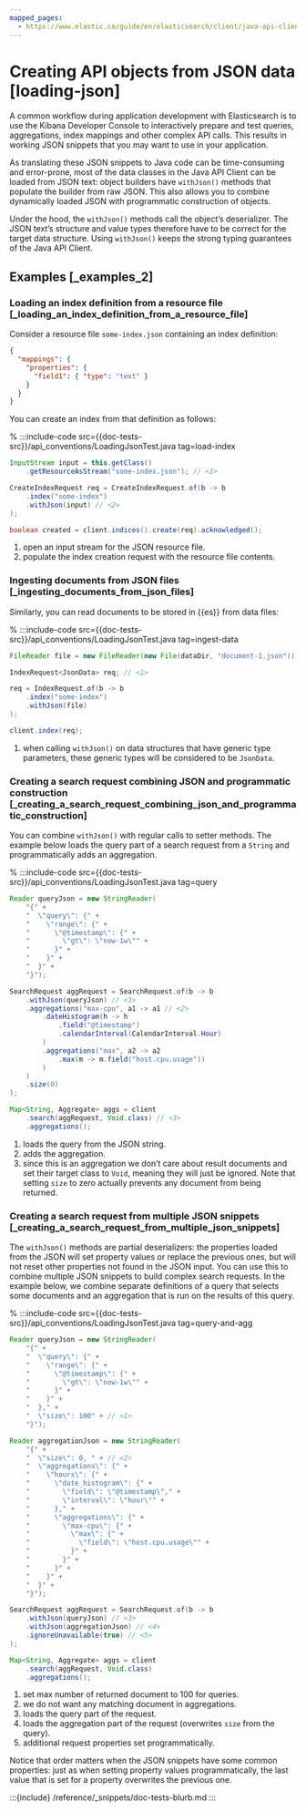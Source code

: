 ```yaml
---
mapped_pages:
  - https://www.elastic.co/guide/en/elasticsearch/client/java-api-client/current/loading-json.html
---
```


# Creating API objects from JSON data [loading-json]

A common workflow during application development with Elasticsearch is to use the Kibana Developer Console to interactively prepare and test queries, aggregations, index mappings and other complex API calls. This results in working JSON snippets that you may want to use in your application.

As translating these JSON snippets to Java code can be time-consuming and error-prone, most of the data classes in the Java API Client can be loaded from JSON text: object builders have `withJson()` methods that populate the builder from raw JSON. This also allows you to combine dynamically loaded JSON with programmatic construction of objects.

Under the hood, the `withJson()` methods call the object’s deserializer. The JSON text’s structure and value types therefore have to be correct for the target data structure. Using `withJson()` keeps the strong typing guarantees of the Java API Client.


## Examples [_examples_2]


### Loading an index definition from a resource file [_loading_an_index_definition_from_a_resource_file]

Consider a resource file `some-index.json` containing an index definition:

```json
{
  "mappings": {
    "properties": {
      "field1": { "type": "text" }
    }
  }
}
```

You can create an index from that definition as follows:

% :::include-code src={{doc-tests-src}}/api_conventions/LoadingJsonTest.java tag=load-index
```java
InputStream input = this.getClass()
    .getResourceAsStream("some-index.json"); // <1>

CreateIndexRequest req = CreateIndexRequest.of(b -> b
    .index("some-index")
    .withJson(input) // <2>
);

boolean created = client.indices().create(req).acknowledged();
```

1. open an input stream for the JSON resource file.
2. populate the index creation request with the resource file contents.



### Ingesting documents from JSON files [_ingesting_documents_from_json_files]

Similarly, you can read documents to be stored in {{es}} from data files:

% :::include-code src={{doc-tests-src}}/api_conventions/LoadingJsonTest.java tag=ingest-data
```java
FileReader file = new FileReader(new File(dataDir, "document-1.json"));

IndexRequest<JsonData> req; // <1>

req = IndexRequest.of(b -> b
    .index("some-index")
    .withJson(file)
);

client.index(req);
```

1. when calling `withJson()` on data structures that have generic type parameters, these generic types will be considered to be `JsonData`.



### Creating a search request combining JSON and programmatic construction [_creating_a_search_request_combining_json_and_programmatic_construction]

You can combine `withJson()` with regular calls to setter methods. The example below loads the query part of a search request from a `String` and programmatically adds an aggregation.

% :::include-code src={{doc-tests-src}}/api_conventions/LoadingJsonTest.java tag=query
```java
Reader queryJson = new StringReader(
    "{" +
    "  \"query\": {" +
    "    \"range\": {" +
    "      \"@timestamp\": {" +
    "        \"gt\": \"now-1w\"" +
    "      }" +
    "    }" +
    "  }" +
    "}");

SearchRequest aggRequest = SearchRequest.of(b -> b
    .withJson(queryJson) // <1>
    .aggregations("max-cpu", a1 -> a1 // <2>
        .dateHistogram(h -> h
            .field("@timestamp")
            .calendarInterval(CalendarInterval.Hour)
        )
        .aggregations("max", a2 -> a2
            .max(m -> m.field("host.cpu.usage"))
        )
    )
    .size(0)
);

Map<String, Aggregate> aggs = client
    .search(aggRequest, Void.class) // <3>
    .aggregations();
```

1. loads the query from the JSON string.
2. adds the aggregation.
3. since this is an aggregation we don’t care about result documents and set their target class to `Void`, meaning they will just be ignored. Note that setting `size` to zero actually prevents any document from being returned.



### Creating a search request from multiple JSON snippets [_creating_a_search_request_from_multiple_json_snippets]

The `withJson()` methods are partial deserializers: the properties loaded from the JSON will set property values or replace the previous ones, but will not reset other properties not found in the JSON input. You can use this to combine multiple JSON snippets to build complex search requests. In the example below, we combine separate definitions of a query that selects some documents and an aggregation that is run on the results of this query.

% :::include-code src={{doc-tests-src}}/api_conventions/LoadingJsonTest.java tag=query-and-agg
```java
Reader queryJson = new StringReader(
    "{" +
    "  \"query\": {" +
    "    \"range\": {" +
    "      \"@timestamp\": {" +
    "        \"gt\": \"now-1w\"" +
    "      }" +
    "    }" +
    "  }," +
    "  \"size\": 100" + // <1>
    "}");

Reader aggregationJson = new StringReader(
    "{" +
    "  \"size\": 0, " + // <2>
    "  \"aggregations\": {" +
    "    \"hours\": {" +
    "      \"date_histogram\": {" +
    "        \"field\": \"@timestamp\"," +
    "        \"interval\": \"hour\"" +
    "      }," +
    "      \"aggregations\": {" +
    "        \"max-cpu\": {" +
    "          \"max\": {" +
    "            \"field\": \"host.cpu.usage\"" +
    "          }" +
    "        }" +
    "      }" +
    "    }" +
    "  }" +
    "}");

SearchRequest aggRequest = SearchRequest.of(b -> b
    .withJson(queryJson) // <3>
    .withJson(aggregationJson) // <4>
    .ignoreUnavailable(true) // <5>
);

Map<String, Aggregate> aggs = client
    .search(aggRequest, Void.class)
    .aggregations();
```

1. set max number of returned document to 100 for queries.
2. we do not want any matching document in aggregations.
3. loads the query part of the request.
4. loads the aggregation part of the request (overwrites `size` from the query).
5. additional request properties set programmatically.


Notice that order matters when the JSON snippets have some common properties: just as when setting property values programmatically, the last value that is set for a property overwrites the previous one.

:::{include} /reference/_snippets/doc-tests-blurb.md
:::

